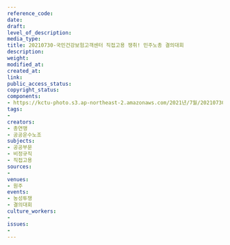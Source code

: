 ```yaml
---
reference_code: 
date: 
draft: 
level_of_description: 
media_type: 
title: 20210730-국민건강보험고객센터 직접고용 쟁취! 민주노총 결의대회
description: 
weight: 
modified_at: 
created_at: 
link: 
public_access_status: 
copyright_status: 
components:
- https://kctu-photo.s3.ap-northeast-2.amazonaws.com/2021년/7월/20210730-국민건강보험고객센터+직접고용+쟁취!+민주노총+결의대회/_1D20212.jpg
tags:
- 
creators:
- 총연맹
- 공공운수노조
subjects:
- 공공부문
- 비정규직
- 직접고용
sources:
- 
venues:
- 원주
events:
- 농성투쟁
- 결의대회
culture_workers:
- 
issues:
- 
---
```

